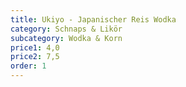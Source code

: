 ```yaml
---
title: Ukiyo - Japanischer Reis Wodka
category: Schnaps & Likör
subcategory: Wodka & Korn
price1: 4,0
price2: 7,5
order: 1
---
```

